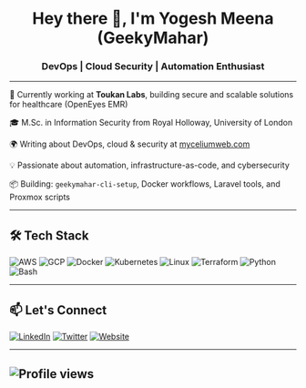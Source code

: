 <!-- profile README for github.com/geekymahar -->

<h1 align="center">Hey there 👋, I'm Yogesh Meena (GeekyMahar)</h1>
<h3 align="center">DevOps | Cloud Security | Automation Enthusiast</h3>

---

🔭 Currently working at **Toukan Labs**, building secure and scalable solutions for healthcare (OpenEyes EMR)

🎓 M.Sc. in Information Security from Royal Holloway, University of London

🌍 Writing about DevOps, cloud & security at [myceliumweb.com](https://myceliumweb.com)

💡 Passionate about automation, infrastructure-as-code, and cybersecurity

📦 Building: `geekymahar-cli-setup`, Docker workflows, Laravel tools, and Proxmox scripts

---

## 🛠️ Tech Stack

![AWS](https://img.shields.io/badge/AWS-%23FF9900.svg?style=flat&logo=amazon-aws&logoColor=white)
![GCP](https://img.shields.io/badge/GCP-%234285F4.svg?style=flat&logo=google-cloud&logoColor=white)
![Docker](https://img.shields.io/badge/Docker-2496ED?style=flat&logo=docker&logoColor=white)
![Kubernetes](https://img.shields.io/badge/Kubernetes-326CE5?style=flat&logo=kubernetes&logoColor=white)
![Linux](https://img.shields.io/badge/Linux-FCC624?style=flat&logo=linux&logoColor=black)
![Terraform](https://img.shields.io/badge/Terraform-623CE4?style=flat&logo=terraform&logoColor=white)
![Python](https://img.shields.io/badge/Python-3776AB?style=flat&logo=python&logoColor=white)
![Bash](https://img.shields.io/badge/Bash-121011?style=flat&logo=gnu-bash&logoColor=white)

---

## 📫 Let's Connect

[![LinkedIn](https://img.shields.io/badge/LinkedIn-blue?style=flat&logo=linkedin)](https://linkedin.com/in/geekymahar)
[![Twitter](https://img.shields.io/badge/Twitter-black?style=flat&logo=twitter)](https://twitter.com/geekymahar)
[![Website](https://img.shields.io/badge/Website-grey?style=flat&logo=google-chrome)](https://myceliumweb.com)

---
![Profile views](https://komarev.com/ghpvc/?username=geekymahar&color=blue&style=flat)
---
